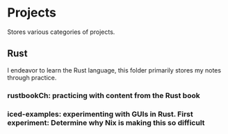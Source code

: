 # Projects

Stores various categories of projects.

## Rust
I endeavor to learn the Rust language, this folder primarily stores my notes through practice.
### rustbookCh<x>: practicing with content from the Rust book
### iced-examples: experimenting with GUIs in Rust. First experiment: Determine why Nix is making this so difficult
